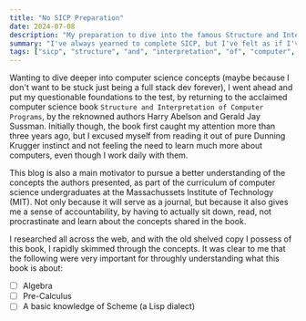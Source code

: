 ```yaml
---
title: "No SICP Preparation"
date: 2024-07-08
description: "My preparation to dive into the famous Structure and Interpretation of Computer Programs (SICP) book"
summary: "I've always yearned to complete SICP, but I've felt as if I've lacked some of the pre-requisites to tackle this book, here's what I did to fill in the gaps and feel more comfortable for the challenge"
tags: ["sicp", "structure", "and", "interpretation", "of", "computer", "programs", "gerald", "sussman", "harold", "abelson"]
---
```


Wanting to dive deeper into computer science concepts (maybe because I don't want to be stuck just being a full stack dev forever), I went ahead and put my questionable foundations to the test, by returning to the acclaimed computer science book `Structure and Interpretation of Computer Programs`, by the reknowned authors Harry Abelson and Gerald Jay Sussman. Initially though, the book first caught my attention more than three years ago, but I excused myself from reading it out of pure Dunning Krugger instinct and not feeling the need to learn much more about computers, even though I work daily with them.

This blog is also a main motivator to pursue a better understanding of the concepts the authors presented, as part of the curriculum of computer science undergraduates at the Massachussets Institute of Technology (MIT). Not only because it will serve as a journal, but because it also gives me a sense of accountability, by having to actually sit down, read, not procrastinate and learn about the concepts shared in the book.

I researched all across the web, and with the old shelved copy I possess of this book, I rapidly skimmed through the concepts. It was clear to me that the following were very important for throughly understanding what this book is about:

- [ ] Algebra
- [ ] Pre-Calculus
- [ ] A basic knowledge of Scheme (a Lisp dialect)
